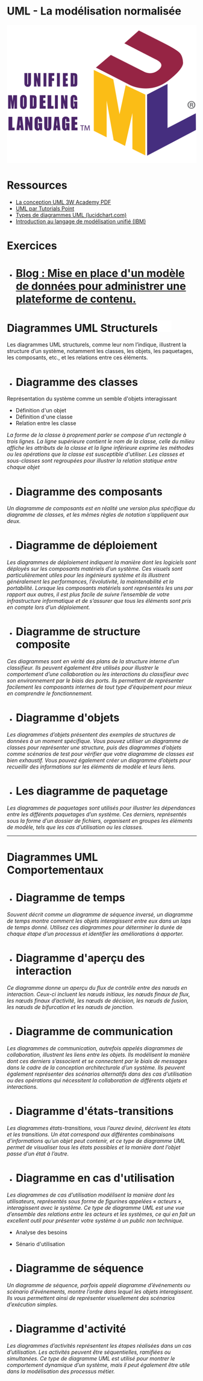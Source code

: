 # UML - La modélisation normalisée

![UML_Logo](assets/UML_logo.svg.png)


# Ressources

- [La conception UML 3W Academy PDF](assets/uml.pdf)
- [UML par Tutorials Point](https://www.tutorialspoint.com/uml/)
- [Types de diagrammes UML (lucidchart.com)](https://www.lucidchart.com/blog/fr/types-de-diagrammes-UML)
- [Introduction au langage de modélisation unifié (IBM)](https://developer.ibm.com/articles/an-introduction-to-uml/)

# Exercices
- # [Blog : Mise en place d'un modèle de données pour administrer une plateforme de contenu.](exercises/blog)

# Diagrammes UML Structurels ![icons8-structurel](assets/icons/icons8-structurel-30_white.png)
Les diagrammes UML structurels, comme leur nom l’indique, illustrent la structure d’un système, notamment les classes, les objets, les paquetages, les composants, etc., et les relations entre ces éléments.
- # Diagramme des classes
Représentation du système comme un semble d'objets interagissant
- Définition d'un objet
- Définition d'une classe
- Relation entre les classe

*La forme de la classe à proprement parler se compose d'un rectangle à trois lignes. La ligne supérieure contient le nom de la classe, celle du milieu affiche les attributs de la classe et la ligne inférieure exprime les méthodes ou les opérations que la classe est susceptible d'utiliser. Les classes et sous-classes sont regroupées pour illustrer la relation statique entre chaque objet*
- # Diagramme des composants
*Un diagramme de composants est en réalité une version plus spécifique du diagramme de classes, et les mêmes règles de notation s’appliquent aux deux.*

- # Diagramme de déploiement
*Les diagrammes de déploiement indiquent la manière dont les logiciels sont déployés sur les composants matériels d’un système. Ces visuels sont particulièrement utiles pour les ingénieurs système et ils illustrent généralement les performances, l’évolutivité, la maintenabilité et la portabilité. Lorsque les composants matériels sont représentés les uns par rapport aux autres, il est plus facile de suivre l’ensemble de votre infrastructure informatique et de s’assurer que tous les éléments sont pris en compte lors d’un déploiement.*

- # Diagramme de structure composite
*Ces diagrammes sont en vérité des plans de la structure interne d’un classifieur. Ils peuvent également être utilisés pour illustrer le comportement d’une collaboration ou les interactions du classifieur avec son environnement par le biais des ports. Ils permettent de représenter facilement les composants internes de tout type d’équipement pour mieux en comprendre le fonctionnement.*

- # Diagramme d'objets
*Les diagrammes d’objets présentent des exemples de structures de données à un moment spécifique. Vous pouvez utiliser un diagramme de classes pour représenter une structure, puis des diagrammes d’objets comme scénarios de test pour vérifier que votre diagramme de classes est bien exhaustif. Vous pouvez également créer un diagramme d’objets pour recueillir des informations sur les éléments de modèle et leurs liens.*

- # Les diagramme de paquetage
*Les diagrammes de paquetages sont utilisés pour illustrer les dépendances entre les différents paquetages d’un système. Ces derniers, représentés sous la forme d’un dossier de fichiers, organisent en groupes les éléments de modèle, tels que les cas d’utilisation ou les classes.*

________
# Diagrammes UML Comportementaux

- # Diagramme de temps
*Souvent décrit comme un diagramme de séquence inversé, un diagramme de temps montre comment les objets interagissent entre eux dans un laps de temps donné. Utilisez ces diagrammes pour déterminer la durée de chaque étape d’un processus et identifier les améliorations à apporter.*
- # Diagramme d'aperçu des interaction
*Ce diagramme donne un aperçu du flux de contrôle entre des nœuds en interaction. Ceux-ci incluent les nœuds initiaux, les nœuds finaux de flux, les nœuds finaux d’activité, les nœuds de décision, les nœuds de fusion, les nœuds de bifurcation et les nœuds de jonction.*

- # Diagramme de communication
*Les diagrammes de communication, autrefois appelés diagrammes de collaboration, illustrent les liens entre les objets. Ils modélisent la manière dont ces derniers s’associent et se connectent par le biais de messages dans le cadre de la conception architecturale d’un système. Ils peuvent également représenter des scénarios alternatifs dans des cas d’utilisation ou des opérations qui nécessitent la collaboration de différents objets et interactions.*
- # Diagramme d'états-transitions
*Les diagrammes états-transitions, vous l’aurez deviné, décrivent les états et les transitions. Un état correspond aux différentes combinaisons d’informations qu’un objet peut contenir, et ce type de diagramme UML permet de visualiser tous les états possibles et la manière dont l’objet passe d’un état à l’autre.*
- # Diagramme en cas d'utilisation
*Les diagrammes de cas d’utilisation modélisent la manière dont les utilisateurs, représentés sous forme de figurines appelées « acteurs », interagissent avec le système. Ce type de diagramme UML est une vue d’ensemble des relations entre les acteurs et les systèmes, ce qui en fait un excellent outil pour présenter votre système à un public non technique.*
- Analyse des besoins
- Sénario d'utilisation

- # Diagramme de séquence
*Un diagramme de séquence, parfois appelé diagramme d’événements ou scénario d’événements, montre l’ordre dans lequel les objets interagissent. Ils vous permettent ainsi de représenter visuellement des scénarios d’exécution simples.*

- # Diagramme d'activité
*Les diagrammes d’activités représentent les étapes réalisées dans un cas d’utilisation. Les activités peuvent être séquentielles, ramifiées ou simultanées. Ce type de diagramme UML est utilisé pour montrer le comportement dynamique d’un système, mais il peut également être utile dans la modélisation des processus métier.*